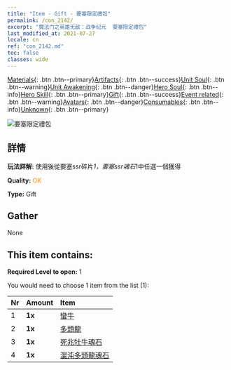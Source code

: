 ```yaml
---
title: "Item - Gift - 要塞限定禮包"
permalink: /con_2142/
excerpt: "魔法门之英雄无敌：战争纪元  要塞限定禮包"
last_modified_at: 2021-07-27
locale: cn
ref: "con_2142.md"
toc: false
classes: wide
---
```

 [Materials](/ItemsCN/){: .btn .btn--primary}[Artifacts](/ItemsCN/Artifacts/){: .btn .btn--success}[Unit Soul](/ItemsCN/UnitSoul/){: .btn .btn--warning}[Unit Awakening](/ItemsCN/UnitAwakening/){: .btn .btn--danger}[Hero Soul](/ItemsCN/HeroSoul/){: .btn .btn--info}[Hero Skill](/ItemsCN/HeroSkill/){: .btn .btn--primary}[Gift](/ItemsCN/Gift/){: .btn .btn--success}[Event related](/ItemsCN/Events/){: .btn .btn--warning}[Avatars](/ItemsCN/Avatars/){: .btn .btn--danger}[Consumables](/ItemsCN/Consumables/){: .btn .btn--info}[Unknown](/ItemsCN/Unknown/){: .btn .btn--primary}

 ![要塞限定禮包](/images/t/i_994009.png)

## 詳情
 **玩法詳解:** 使用後從要塞ssr碎片*1，要塞ssr魂石*1中任選一個獲得

 **Quality:** <span style="color: #FF8C00">OK</span>

 **Type:** Gift

## Gather

  None

## This item contains:

 **Required Level to open:** 1

 You would need to choose 1 item from the list (1):

  | Nr | Amount |     Item    |
  |:---|:-------|:------------|
  | 1 |  **1x** | [蠻牛](/cn/Items/unt_257/) |  | 
  | 2 |  **1x** | [多頭龍](/cn/Items/unt_259/) |  | 
  | 3 |  **1x** | [死兆牡牛魂石](/cn/Items/unt_339/) |  | 
  | 4 |  **1x** | [混沌多頭龍魂石](/cn/Items/unt_341/) |  | 
